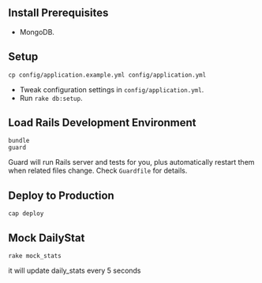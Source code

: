 Install Prerequisites
---------------------

* MongoDB.

Setup
-----

    cp config/application.example.yml config/application.yml

* Tweak configuration settings in `config/application.yml`.
* Run `rake db:setup`.

Load Rails Development Environment
----------------------------------

    bundle
    guard

Guard will run Rails server and tests for you, plus automatically restart them
when related files change. Check `Guardfile` for details.

Deploy to Production
--------------------

    cap deploy

Mock DailyStat
--------------

    rake mock_stats

it will update daily_stats every 5 seconds
